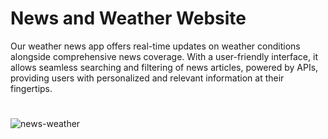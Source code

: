 # News and Weather Website
Our weather news app offers real-time updates on weather conditions alongside comprehensive news coverage. With a user-friendly interface, it allows seamless searching and filtering of news articles, powered by APIs, providing users with personalized and relevant information at their fingertips.
#
![news-weather](https://github.com/iBhardwajAbhi/news-weather-site/assets/79500839/beb7a439-a406-43bd-b348-f5c9a3575012)
